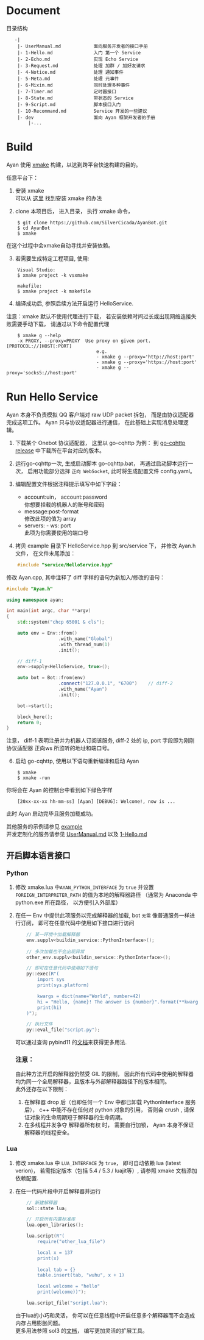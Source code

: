 # Document
目录结构
~~~
   -|
    |- UserManual.md            面向服务开发者的接口手册
    |- 1-Hello.md               入门 第一个 Service          
    |- 2-Echo.md                实现 Echo Service
    |- 3-Request.md             处理 加群 / 加好友请求
    |- 4-Notice.md              处理 通知事件 
    |- 5-Meta.md                处理 元事件
    |- 6-Mixin.md               同时处理多种事件
    |- 7-Timer.md               定时器接口
    |- 8-State.md               带状态的 Service
    |- 9-Script.md              脚本接口入门
    |- 10-Recommand.md          Service 开发的一些建议    
    |- dev                      面向 Ayan 框架开发者的手册
        |-...
~~~

# Build 
Ayan 使用 [xmake](https://github.com/xmake-io/xmake) 构建，以达到跨平台快速构建的目的。

任意平台下：  
1. 安装 xmake  
    可以从 [这里](https://xmake.io/#/guide/installation) 找到安装 xmake 的办法

2. clone 本项目后， 进入目录， 执行 xmake 命令， 
~~~
    $ git clone https://github.com/SilverCicada/AyanBot.git 
    $ cd AyanBot 
    $ xmake 
~~~

在这个过程中会xmake自动寻找并安装依赖。

3. 若需要生成特定工程项目, 使用:

~~~
    Visual Studio:
    $ xmake project -k vsxmake
    
    makefile:
    $ xmake project -k makefile
~~~


4. 编译成功后, 参照后续方法开启运行 HelloService.

注意：xmake 默认不使用代理进行下载， 若安装依赖时间过长或出现网络连接失败需要手动下载， 请通过以下命令配置代理 
~~~
    $ xmake g --help
    -x PROXY, --proxy=PROXY  Use proxy on given port. [PROTOCOL://]HOST[:PORT]
                                 e.g.
                                 - xmake g --proxy='http://host:port'
                                 - xmake g --proxy='https://host:port'
                                 - xmake g --proxy='socks5://host:port'
~~~

# Run Hello Service
Ayan 本身不负责模拟 QQ 客户端对 raw UDP packet 拆包， 而是由协议适配器完成这项工作。 Ayan 只与协议适配器进行通信， 在此基础上实现消息处理逻辑。

1. 下载某个 Onebot 协议适配器， 这里以 go-cqhttp 为例：
到 [go-cqhttp release](https://github.com/Mrs4s/go-cqhttp/releases) 中下载所在平台对应的版本。

2. 运行go-cqhttp一次, 生成启动脚本 go-cqhttp.bat， 再通过启动脚本运行一次， 启用功能部分选择 `正向 WebSocket`, 此时将生成配置文件 config.yaml。

3. 编辑配置文件根据注释提示填写中如下字段：
    + account:uin， account:password   
    你想要挂载的机器人的账号和密码   
    + message:post-format  
    修改此项的值为 array   
    + servers: - ws: port   
    此项为你需要使用的端口号    

5. 拷贝 example 目录下 HelloService.hpp 到 src/service 下， 并修改 Ayan.h 文件， 在文件末尾添加：
~~~ c++
    #include "service/HelloService.hpp" 
~~~ 
修改 Ayan.cpp, 其中注释了 diff 字样的语句为新加入/修改的语句：

~~~ c++
#include "Ayan.h"

using namespace ayan;

int main(int argc, char **argv)
{
	std::system("chcp 65001 & cls");     

	auto env = Env::from()
				   .with_name("Global")
				   .with_thread_num(1)
				   .init();

    // diff-1
    env->supply<HelloService, true>();

	auto bot = Bot::from(env)
				   .connect("127.0.0.1", "6700")    // diff-2
				   .with_name("Ayan")
				   .init();

	bot->start();

	block_here();
	return 0;
}
~~~
注意， diff-1 表明注册并为机器人订阅该服务, diff-2 处的 ip, port 字段即为刚刚 协议适配器 正向ws 所监听的地址和端口号。

6. 启动 go-cqhttp, 使用以下语句重新编译和启动 Ayan 

~~~
    $ xmake 
    $ xmake -run
~~~

你将会在 Ayan 的控制台中看到如下绿色字样

~~~
    [20xx-xx-xx hh-mm-ss] [Ayan] [DEBUG]: Welcome!, now is ...
~~~

此时 Ayan 启动完毕且服务加载成功。

其他服务的示例请参见 [example](../example/README.md)   
开发定制化的服务请参见 [UserManual.md](UserManual.md) 以及 [1-Hello.md](1-Hello.md)


## 开启脚本语言接口
### Python 
1. 修改 xmake.lua 中`AYAN_PYTHON_INTERFACE` 为 `true` 并设置 `FOREIGN_INTERPRETER_PATH` 的值为本地的解释器路径
        （通常为 Anaconda 中 python.exe 所在路径， 以方便引入外部库）
2. 在任一 Env 中提供此项服务以完成解释器的加载, bot `无需` 像普通服务一样进行订阅， 即可在任意代码中使用如下接口进行访问
    ~~~ c++
        // 某一环境中加载解释器
        env.supplv<buildin_service::PythonInterface>();
        
        // 多次加载也不会出现异常
        other_env.supplv<buildin_service::PythonInterface>();

        // 即可在任意代码中使用如下语句
        py::exec(R"(
            import sys
            print(sys.platform)

            kwargs = dict(name="World", number=42) 
            hi = "Hello, {name}! The answer is {number}".format(**kwargs)
            print(hi)
        )");

        // 执行文件
        py::eval_file("script.py");
    ~~~

    可以通过查询 pybind11 的[文档](https://pybind11.readthedocs.io/_/downloads/en/latest/pdf/)来获得更多用法.  
    ### 注意： 
    由此种方法开启的解释器仍然受 GIL 的限制， 因此所有代码中使用的解释器均为同一个全局解释器，且版本与外部解释器路径下的版本相同。   
    此外还存在以下限制：  
    1. 在解释器 drop 后（也即任何一个 Env 中都已卸载 PythonInterface 服务后）， c++ 中能不存在任何对 python 对象的引用， 否则会 crush , 请保证对象的生命周期短于解释器的生命周期。
    2. 在多线程并发争夺 解释器所有权 时， 需要自行加锁， Ayan 本身不保证解释器的线程安全。       


### Lua
1. 修改 xmake.lua 中 `LUA_INTERFACE` 为 `true`， 即可自动依赖 lua (latest verion)， 若需指定版本（包括 5.4 / 5.3 / luajit等）, 请参照 xmake 文档添加依赖配置.

2. 在任一代码片段中开启解释器并运行
    ~~~ c++
        // 新建解释器
        sol::state lua;

        // 开启所有内置标准库
        lua.open_libraries();

        lua.script(R"(
            require("other_lua_file")

            local x = 137
            print(x)
            
            local tab = {}
            table.insert(tab, "wuhu", x + 1)

            local welcome = "hello"
            print(welcome))");

        lua.script_file("script.lua");
    ~~~ 
    由于lua的小巧和灵活， 你可以在任意线程中开启任意多个解释器而不会造成内存占用膨胀问题。   
    更多用法参照 sol3 的[文档](https://sol2.readthedocs.io/en/latest/index.html)， 编写更加灵活的扩展工具。
